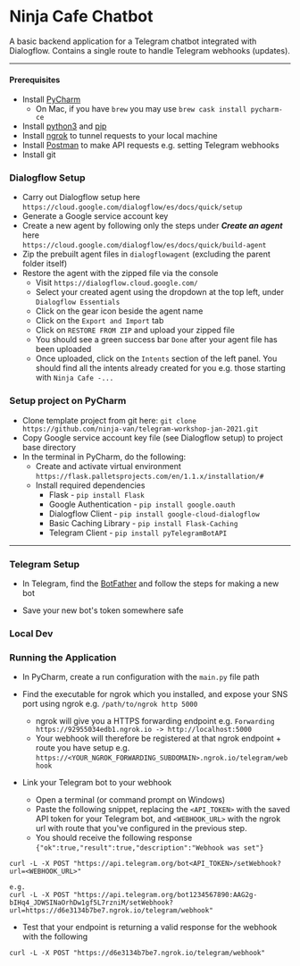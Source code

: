 # Ninja Cafe Chatbot

A basic backend application for a Telegram chatbot integrated with Dialogflow. 
Contains a single route to handle Telegram webhooks (updates).

---

#### Prerequisites

- Install [PyCharm](https://www.jetbrains.com/pycharm/download)
  - On Mac, if you have `brew` you may use `brew cask install pycharm-ce`
- Install [python3](https://www.python.org/) and [pip](https://pip.pypa.io/en/stable/installing/)
- Install [ngrok](https://ngrok.com/download) to tunnel requests to your local machine
- Install [Postman](https://www.postman.com/downloads/) to make API requests e.g. setting Telegram webhooks
- Install git

### Dialogflow Setup

- Carry out Dialogflow setup here <br>
  `https://cloud.google.com/dialogflow/es/docs/quick/setup`
- Generate a Google service account key
- Create a new agent by following only the steps under _**Create an agent**_ here <br>
  `https://cloud.google.com/dialogflow/es/docs/quick/build-agent`
- Zip the prebuilt agent files in `dialogflowagent` (excluding the parent folder itself)
- Restore the agent with the zipped file via the console
  - Visit `https://dialogflow.cloud.google.com/`
  - Select your created agent using the dropdown at the top left, under `Dialogflow Essentials`
  - Click on the gear icon beside the agent name
  - Click on the `Export and Import` tab
  - Click on `RESTORE FROM ZIP` and upload your zipped file
  - You should see a green success bar `Done` after your agent file has been uploaded
  - Once uploaded, click on the `Intents` section of the left panel. You should find all the intents already created for you e.g. those starting with `Ninja Cafe -...`


### Setup project on PyCharm

- Clone template project from git here: `git clone https://github.com/ninja-van/telegram-workshop-jan-2021.git`
- Copy Google service account key file (see Dialogflow setup) to project base directory
- In the terminal in PyCharm, do the following:
  - Create and activate virtual environment <br>
   `https://flask.palletsprojects.com/en/1.1.x/installation/#`
  - Install required dependencies <br>
	- Flask - `pip install Flask` <br>
	- Google Authentication - `pip install google.oauth` <br>
	- Dialogflow Client - `pip install google-cloud-dialogflow` <br>
	- Basic Caching Library - `pip install Flask-Caching` <br>
    - Telegram Client - `pip install pyTelegramBotAPI`

---

### Telegram Setup

- In Telegram, find the [BotFather](https://t.me/BotFather) and follow the steps for making a new bot

- Save your new bot's token somewhere safe

### Local Dev





### Running the Application
- In PyCharm, create a run configuration with the `main.py` file path
- Find the executable for ngrok which you installed, and expose your SNS port using ngrok e.g. `/path/to/ngrok http 5000`
  - ngrok will give you a HTTPS forwarding endpoint e.g. `Forwarding https://92955034edb1.ngrok.io -> http://localhost:5000`
  - Your webhook will therefore be registered at that ngrok endpoint + route you have setup e.g. `https://<YOUR_NGROK_FORWARDING_SUBDOMAIN>.ngrok.io/telegram/webhook`

- Link your Telegram bot to your webhook
  - Open a terminal (or command prompt on Windows)
  - Paste the following snippet, replacing the `<API_TOKEN>` with the saved API token for your Telegram bot, and `<WEBHOOK_URL>` with the ngrok url with route that you've configured in the previous step.
  - You should receive the following response `{"ok":true,"result":true,"description":"Webhook was set"}`

```
curl -L -X POST "https://api.telegram.org/bot<API_TOKEN>/setWebhook?url=<WEBHOOK_URL>"

e.g.
curl -L -X POST "https://api.telegram.org/bot1234567890:AAG2g-bIHq4_JDWSINaOrhDw1gf5L7rzniM/setWebhook?url=https://d6e3134b7be7.ngrok.io/telegram/webhook"
```

  - Test that your endpoint is returning a valid response for the webhook with the following 
```
curl -L -X POST "https://d6e3134b7be7.ngrok.io/telegram/webhook"
```